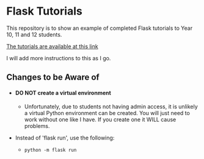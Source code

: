 # Flask Tutorials

This repository is to show an example of completed Flask tutorials to Year 10, 11 and 12 students. 

[The tutorials are available at this link](https://blog.miguelgrinberg.com/post/the-flask-mega-tutorial-part-i-hello-world)

 I will add more instructions to this as I go.

## Changes to be Aware of

- #### **DO NOT** create a virtual environment
    - Unfortunately, due to students not having admin access, it is unlikely a virtual Python environment can be created. You will just need to work without one like I have. If you create one it WILL cause problems.

- Instead of 'flask run', use the following:

    - ```python -m flask run```
